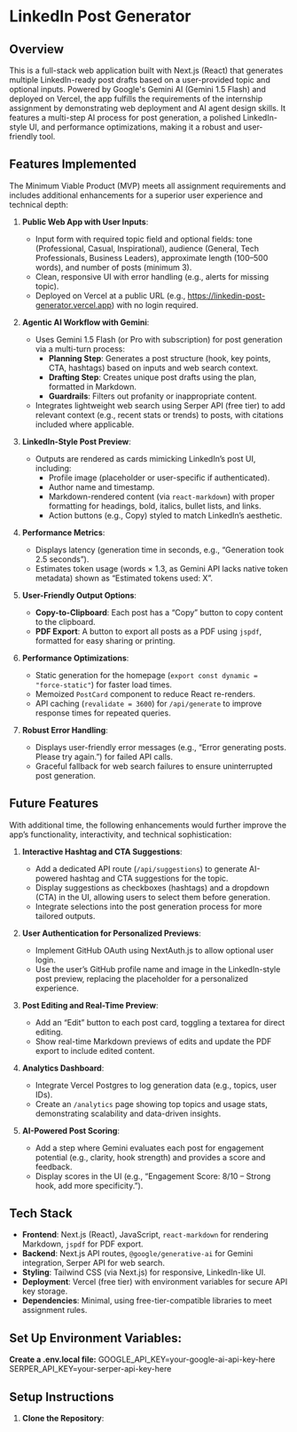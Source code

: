 # LinkedIn Post Generator

## Overview
This is a full-stack web application built with Next.js (React) that generates multiple LinkedIn-ready post drafts based on a user-provided topic and optional inputs. Powered by Google's Gemini AI (Gemini 1.5 Flash) and deployed on Vercel, the app fulfills the requirements of the internship assignment by demonstrating web deployment and AI agent design skills. It features a multi-step AI process for post generation, a polished LinkedIn-style UI, and performance optimizations, making it a robust and user-friendly tool.

## Features Implemented
The Minimum Viable Product (MVP) meets all assignment requirements and includes additional enhancements for a superior user experience and technical depth:

1. **Public Web App with User Inputs**:
   - Input form with required topic field and optional fields: tone (Professional, Casual, Inspirational), audience (General, Tech Professionals, Business Leaders), approximate length (100–500 words), and number of posts (minimum 3).
   - Clean, responsive UI with error handling (e.g., alerts for missing topic).
   - Deployed on Vercel at a public URL (e.g., https://linkedin-post-generator.vercel.app) with no login required.

2. **Agentic AI Workflow with Gemini**:
   - Uses Gemini 1.5 Flash (or Pro with subscription) for post generation via a multi-turn process:
     - **Planning Step**: Generates a post structure (hook, key points, CTA, hashtags) based on inputs and web search context.
     - **Drafting Step**: Creates unique post drafts using the plan, formatted in Markdown.
     - **Guardrails**: Filters out profanity or inappropriate content.
   - Integrates lightweight web search using Serper API (free tier) to add relevant context (e.g., recent stats or trends) to posts, with citations included where applicable.

3. **LinkedIn-Style Post Preview**:
   - Outputs are rendered as cards mimicking LinkedIn’s post UI, including:
     - Profile image (placeholder or user-specific if authenticated).
     - Author name and timestamp.
     - Markdown-rendered content (via `react-markdown`) with proper formatting for headings, bold, italics, bullet lists, and links.
     - Action buttons (e.g., Copy) styled to match LinkedIn’s aesthetic.

4. **Performance Metrics**:
   - Displays latency (generation time in seconds, e.g., “Generation took 2.5 seconds”).
   - Estimates token usage (words × 1.3, as Gemini API lacks native token metadata) shown as “Estimated tokens used: X”.

5. **User-Friendly Output Options**:
   - **Copy-to-Clipboard**: Each post has a “Copy” button to copy content to the clipboard.
   - **PDF Export**: A button to export all posts as a PDF using `jspdf`, formatted for easy sharing or printing.

6. **Performance Optimizations**:
   - Static generation for the homepage (`export const dynamic = "force-static"`) for faster load times.
   - Memoized `PostCard` component to reduce React re-renders.
   - API caching (`revalidate = 3600`) for `/api/generate` to improve response times for repeated queries.

7. **Robust Error Handling**:
   - Displays user-friendly error messages (e.g., “Error generating posts. Please try again.”) for failed API calls.
   - Graceful fallback for web search failures to ensure uninterrupted post generation.

## Future Features
With additional time, the following enhancements would further improve the app’s functionality, interactivity, and technical sophistication:

1. **Interactive Hashtag and CTA Suggestions**:
   - Add a dedicated API route (`/api/suggestions`) to generate AI-powered hashtag and CTA suggestions for the topic.
   - Display suggestions as checkboxes (hashtags) and a dropdown (CTA) in the UI, allowing users to select them before generation.
   - Integrate selections into the post generation process for more tailored outputs.

2. **User Authentication for Personalized Previews**:
   - Implement GitHub OAuth using NextAuth.js to allow optional user login.
   - Use the user’s GitHub profile name and image in the LinkedIn-style post preview, replacing the placeholder for a personalized experience.

3. **Post Editing and Real-Time Preview**:
   - Add an “Edit” button to each post card, toggling a textarea for direct editing.
   - Show real-time Markdown previews of edits and update the PDF export to include edited content.

4. **Analytics Dashboard**:
   - Integrate Vercel Postgres to log generation data (e.g., topics, user IDs).
   - Create an `/analytics` page showing top topics and usage stats, demonstrating scalability and data-driven insights.

5. **AI-Powered Post Scoring**:
   - Add a step where Gemini evaluates each post for engagement potential (e.g., clarity, hook strength) and provides a score and feedback.
   - Display scores in the UI (e.g., “Engagement Score: 8/10 – Strong hook, add more specificity.”).

## Tech Stack
- **Frontend**: Next.js (React), JavaScript, `react-markdown` for rendering Markdown, `jspdf` for PDF export.
- **Backend**: Next.js API routes, `@google/generative-ai` for Gemini integration, Serper API for web search.
- **Styling**: Tailwind CSS (via Next.js) for responsive, LinkedIn-like UI.
- **Deployment**: Vercel (free tier) with environment variables for secure API key storage.
- **Dependencies**: Minimal, using free-tier-compatible libraries to meet assignment rules.

## Set Up Environment Variables:
  **Create a .env.local file:**
  GOOGLE_API_KEY=your-google-ai-api-key-here
SERPER_API_KEY=your-serper-api-key-here



## Setup Instructions
1. **Clone the Repository**:
